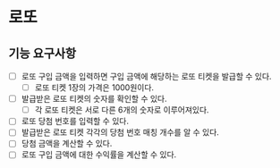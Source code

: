 
# 로또

## 기능 요구사항
- [ ] 로또 구입 금액을 입력하면 구입 금액에 해당하는 로또 티켓을 발급할 수 있다.
  - [ ] 로또 티켓 1장의 가격은 1000원이다.
- [ ] 발급받은 로또 티켓의 숫자를 확인할 수 있다.
  - [ ] 각 로또 티켓은 서로 다른 6개의 숫자로 이루어져있다.
- [ ] 로또 당첨 번호를 입력할 수 있다.
- [ ] 발급받은 로또 티켓 각각의 당첨 번호 매칭 개수를 알 수 있다.
- [ ] 당첨 금액을 계산할 수 있다.
- [ ] 로또 구입 금액에 대한 수익률을 계산할 수 있다.
